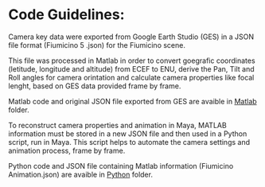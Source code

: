 # Code Guidelines:

Camera key data were exported from Google Earth Studio (GES) in a JSON file format (Fiumicino 5 .json) for the Fiumicino scene.

This file was processed in Matlab in order to convert goegrafic coordinates (letitude, longitude and altitude) from ECEF to ENU, derive the Pan, Tilt and Roll angles for camera orintation and calculate camera properties like focal lenght, based on GES data provided frame by frame. 

Matlab code and original JSON file exported from GES are avaible in [Matlab](https://github.com/FedericoCGI/Integration-in-the-Google-Earth-Studio-Environment-for-Non-Tracking-Based-Matchmoving/tree/main/code/Matlab) folder.

To reconstruct camera properties and animation in Maya, MATLAB information must be stored in a new JSON file and then used in a Python script, run in Maya. This script helps to automate the camera settings and animation process, frame by frame.

Python code and JSON file containing Matlab information (Fiumicino Animation.json) are avaible in [Python](https://github.com/FedericoCGI/Integration-in-the-Google-Earth-Studio-Environment-for-Non-Tracking-Based-Matchmoving/tree/main/code/Python) folder.
